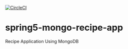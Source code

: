 [![CircleCI](https://circleci.com/gh/kmoreti/spring5-recipe-mongo-app.svg?style=svg)](https://circleci.com/gh/kmoreti/spring5-recipe-mongo-app)

# spring5-mongo-recipe-app
Recipe Application Using MongoDB
